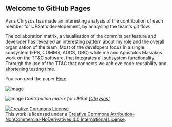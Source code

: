 ## Welcome to GitHub Pages


Paris Chrysos has made an interesting analysis of the contribution of each member for UPSat's developement, by analysing the team's git flow.

The collaboration matrix, a visualisation of the commits per feature and developer has revealed an interesting pattern about my role and the overall organisation of the team. Most of the developers focus in a single subsystem (EPS, COMMS, ADCS, OBC) while me and Apostolos Masiakos work on the TT&C software, that integrates all subsystem functionality. Through the use of the TT&C that connects we achieve code reusability and shortening testing time.

You can read the paper [Here](https://papers.ssrn.com/sol3/papers.cfm?abstract_id=3082301).

![Image](./cm1)

![Image](./cm2)
*Contribution matrix for UPSat [\[Chrysos\]](https://papers.ssrn.com/sol3/papers.cfm?abstract_id=3082301).*

<a rel="license" href="http://creativecommons.org/licenses/by-nc-nd/4.0/"><img alt="Creative Commons License" style="border-width:0" src="https://i.creativecommons.org/l/by-nc-nd/4.0/80x15.png" /></a><br />This work is licensed under a <a rel="license" href="http://creativecommons.org/licenses/by-nc-nd/4.0/">Creative Commons Attribution-NonCommercial-NoDerivatives 4.0 International License</a>.

